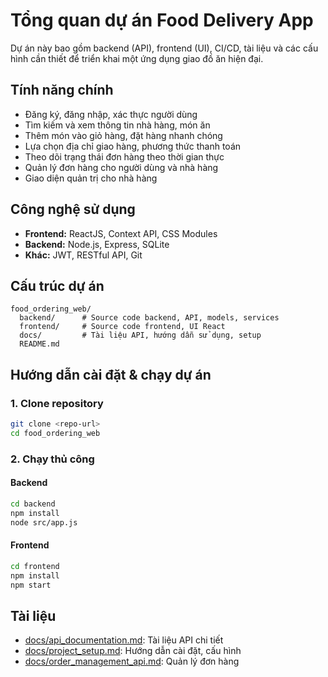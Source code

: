 # Tổng quan dự án Food Delivery App

Dự án này bao gồm backend (API), frontend (UI), CI/CD, tài liệu và các cấu hình cần thiết để triển khai một ứng dụng giao đồ ăn hiện đại.

## Tính năng chính
- Đăng ký, đăng nhập, xác thực người dùng
- Tìm kiếm và xem thông tin nhà hàng, món ăn
- Thêm món vào giỏ hàng, đặt hàng nhanh chóng
- Lựa chọn địa chỉ giao hàng, phương thức thanh toán
- Theo dõi trạng thái đơn hàng theo thời gian thực
- Quản lý đơn hàng cho người dùng và nhà hàng
- Giao diện quản trị cho nhà hàng

## Công nghệ sử dụng
- **Frontend:** ReactJS, Context API, CSS Modules
- **Backend:** Node.js, Express, SQLite
- **Khác:** JWT, RESTful API, Git

## Cấu trúc dự án
```
food_ordering_web/
  backend/      # Source code backend, API, models, services
  frontend/     # Source code frontend, UI React
  docs/         # Tài liệu API, hướng dẫn sử dụng, setup
  README.md
```

## Hướng dẫn cài đặt & chạy dự án

### 1. Clone repository
```bash
git clone <repo-url>
cd food_ordering_web
```

### 2. Chạy thủ công

#### Backend
```bash
cd backend
npm install
node src/app.js
```

#### Frontend
```bash
cd frontend
npm install
npm start
```

## Tài liệu
- [docs/api_documentation.md](docs/api_documentation.md): Tài liệu API chi tiết
- [docs/project_setup.md](docs/project_setup.md): Hướng dẫn cài đặt, cấu hình
- [docs/order_management_api.md](docs/order_management_api.md): Quản lý đơn hàng


